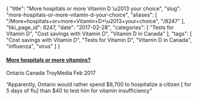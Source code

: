 {
    "title": "More hospitals or more Vitamin D \u2013 your choice",
    "slug": "more-hospitals-or-more-vitamin-d-your-choice",
    "aliases": [
        "/More+hospitals+or+more+Vitamin+D+\u2013+your+choice",
        "/8247"
    ],
    "tiki_page_id": 8247,
    "date": "2017-02-28",
    "categories": [
        "Tests for Vitamin D",
        "Cost savings with Vitamin D",
        "Vitamin D in Canada"
    ],
    "tags": [
        "Cost savings with Vitamin D",
        "Tests for Vitamin D",
        "Vitamin D in Canada",
        "influenza",
        "virus"
    ]
}


#### [More hospitals or more vitamins?](http://www.troymedia.com/2017/02/15/more-hospitals-or-more-vitamins/)

Ontario Canada TroyMedia  Feb 2017

“Apparently, Ontario would rather spend $8,700 to hospitalize a citizen <span>[ for 5 days of flu]</span> than $40 to test him for vitamin insufficiency”